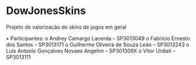 # DowJonesSkins
Projeto de valorização de skins de jogos em geral

•	Participantes:
  o	Andrey Camargo Lacerda – SP3013049
  o	Fabrício Ernesto dos Santos – SP3013171
  o	Guilherme Oliveira de Souza Leão – SP3013243
  o	Luis Antonio Gonçalves Novaes Angelim – SP301309X
  o	Vitor Urdiali – SP3013111
